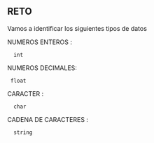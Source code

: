 ## RETO 
Vamos a identificar los siguientes tipos de datos

NUMEROS ENTEROS : 

      int

NUMEROS DECIMALES: 

     float

CARACTER : 

      char

CADENA DE CARACTERES : 

      string
    
